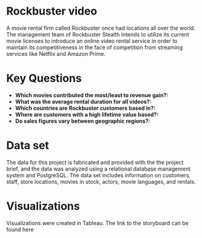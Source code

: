 <h1>Rockbuster video </h1>

A movie rental firm called Rockbuster once had locations all over the world. The management team of Rockbuster Stealth intends to utilize its current movie licenses to introduce an online video rental service in order to maintain its competitiveness in the face of competition from streaming services like Netflix and Amazon Prime.




<h1>Key Questions</h1>

- **Which movies contributed the most/least to revenue gain?:**
- **What was the average rental duration for all videos?:**
- **Which countries are Rockbuster customers based in?:**
- **Where are customers with a high lifetime value based?:**
- **Do sales figures vary between geographic regions?:**

  
  

<h1>Data set</h1>

The data for this project is fabricated and provided with the the project brief, and the data was analyzed using a relational database management system and PostgreSQL. The data set includes information on customers, staff, store locations, movies in stock, actors, movie languages, and rentals.




<h1>Visualizations</h1>

Visualizations were created in Tableau. The link to the storyboard can be found here





